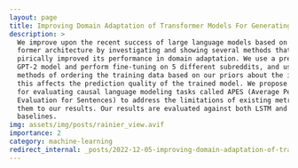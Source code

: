 ```yaml
---
layout: page
title: Improving Domain Adaptation of Transformer Models For Generating Reddit Comments
description: >
  We improve upon the recent success of large language models based on the trans-
  former architecture by investigating and showing several methods that have em-
  pirically improved its performance in domain adaptation. We use a pre-trained
  GPT-2 model and perform fine-tuning on 5 different subreddits, and use different
  methods of ordering the training data based on our priors about the input to see how
  this affects the prediction quality of the trained model. We propose a new metric
  for evaluating causal language modeling tasks called APES (Average Perplexity
  Evaluation for Sentences) to address the limitations of existing metrics, and apply
  them to our results. Our results are evaluated against both LSTM and GPT-2
  baselines.
img: assets/img/posts/rainier_view.avif
importance: 2
category: machine-learning
redirect_internal: _posts/2022-12-05-improving-domain-adaptation-of-transformer-models-for-reddit-comments.markdown
---
```

